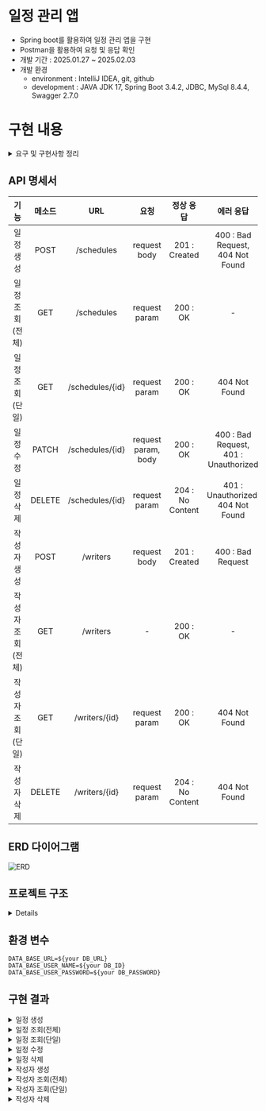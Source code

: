 # 일정 관리 앱
- Spring boot를 활용하여 일정 관리 앱을 구현
- Postman을 활용하여 요청 및 응답 확인
- 개발 기간 : 2025.01.27 ~ 2025.02.03
- 개발 환경
  - environment : IntelliJ IDEA, git, github
  - development : JAVA JDK 17, Spring Boot 3.4.2, JDBC, MySql 8.4.4, Swagger 2.7.0
  

# 구현 내용
<details>
    <summary>요구 및 구현사항 정리</summary>

## Lv 1. 일정 생성 및 조회 (필수)

| 기능 | 설명 | 조건 | 구현 여부|
|------|------|------|---|
| **일정 생성** | 일정 데이터를 저장해야 함 | `할일`, `작성자명`, `비밀번호`, `작성/수정일` 저장 |✔|
| | 작성/수정일은 날짜와 시간을 포함 | `YYYY-MM-DD HH:MM:SS` 형식 |✔|
| | 일정의 고유 ID를 자동 생성 | UUID 또는 Auto-Increment 방식 |✔|
| | 최초 생성 시 작성일과 수정일이 동일 | `작성일 = 수정일` |✔|
| **전체 일정 조회** | 등록된 일정 목록을 조회 | `수정일`, `작성자명` 기준 |✔|
| | 수정일 기준 내림차순 정렬 | 최신 일정이 상단에 위치 |✔|
| | 검색 조건을 만족하지 않아도 조회 가능 | 검색 조건 없이도 전체 조회 가능 |△|
| **선택 일정 조회** | 특정 일정을 단건 조회 | 일정 ID를 통해 조회 |✔|

## Lv 2. 일정 수정 및 삭제 (필수)

| 기능 | 설명 | 조건 | 구현 여부|
|------|------|------|---|
| **일정 수정** | 일정 내용 일부만 수정 가능 | `할일`, `작성자명`만 수정 가능 |✔|
| | 비밀번호 확인이 필요 | `비밀번호` 일치해야 수정 가능 |✔|
| | 작성일은 변경할 수 없음 | `작성일` 유지 |✔|
| | 수정 완료 시 수정일 갱신 | `수정일 = 현재 시각` |✔|
| **일정 삭제** | 특정 일정을 삭제 | 일정 ID를 통해 삭제 |✔|
| | 비밀번호 확인이 필요 | `비밀번호` 일치해야 삭제 가능 |✔|

## Lv 3. 연관 관계 설정 (도전)

| 기능 | 설명 | 조건 | 구현 여부|
|------|------|------|---|
| **작성자와 일정 연결** | 작성자를 식별할 수 있도록 변경 | 작성자 고유 ID 추가 |✔|
| | 작성자 정보를 별도 관리 | `이름`, `이메일`, `등록일`, `수정일` 포함 |✔|
| | 일정 테이블에 작성자 ID 추가 | FK(외래키) 설정 |✔|
| **전체 일정 조회 개선** | 일정 검색 시 작성자 ID 활용 | 일정 조회 시 FK 기준으로 검색 |✔|

## Lv 4. 페이지네이션 (도전)

| 기능 | 설명 | 조건 | 구현 여부|
|------|------|------|--|
| **일정 목록 페이징** | 많은 데이터를 효율적으로 조회 | `페이지 번호`, `페이지 크기` 요청 |✔|
| | 요청한 페이지 범위의 데이터만 조회 | 지정된 개수만 반환 |✔|
| | 조회 결과에 작성자명 포함 | `작성자명` 표시 |△|
| | 범위를 초과한 경우 빈 배열 반환 | 데이터가 없으면 `[]` 반환 |✔|

## Lv 5. 예외 발생 처리 (도전)

| 기능 | 설명 | 조건 | 구현 여부|
|------|------|------|---|
| **예외 처리** | 수정/삭제 시 비밀번호 검증 실패 | `비밀번호 불일치` 예외 발생 |✔|
| | 존재하지 않는 일정 조회 시 예외 | `잘못된 정보`, `이미 삭제됨` 예외 발생 |✔|
| | 공통 예외 처리를 구현 가능 | `@ExceptionHandler` 활용 가능 |✔|

## Lv 6. null 체크 및 유효성 검증 (도전)

| 기능 | 설명 | 조건 | 구현 여부|
|------|------|------|---|
| **유효성 검사** | 할일 입력값을 제한 | 최대 `200자`, 필수 입력 |✔|
| | 비밀번호 필수 입력 | `NULL` 불가 |✔|
| | 이메일 형식 검증 | `@Valid` 활용 가능 |✔|

</details>

## API 명세서

|     기능     |  메소드   |       URL       |         요청          |     정상 응답       |                   에러 응답                    |
|:----------:|:------:|:---------------:|:-------------------:|:--------:|:------------------------------------------:|
|   일정 생성    |  POST  |   /schedules    |    request body     |      201 : Created   |   400 : Bad Request, <br/>404 Not Found    |
| 일정 조회(전체)  |  GET   |   /schedules    |    request param    |      200 : OK      |                     -                      |
| 일정 조회(단일)  |  GET   | /schedules/{id} |    request param      |     200 : OK      |               404 Not Found                |
|   일정 수정    | PATCH  | /schedules/{id} | request param, body |      200 : OK      | 400 : Bad Request,<br/> 401 : Unauthorized |
|   일정 삭제    | DELETE | /schedules/{id} |    request param    |  204 : No Content  |     401 : Unauthorized, 404 Not Found      |
|   작성자 생성   |  POST  |    /writers     |    request body     |   201 : Created   |             400 : Bad Request              |
| 작성자 조회(전체) |  GET   |    /writers     |          -          |               200 : OK      |                     -                      |
| 작성자 조회(단일) |  GET   |  /writers/{id}  |    request param    |               200 : OK      |         404 Not Found                                    |
|   작성자 삭제   | DELETE |      /writers/{id} |    request param    |  204 : No Content  |     404 Not Found                                        |


## ERD 다이어그램
![ERD](https://github.com/user-attachments/assets/5c417a0b-2197-42be-b924-2d956f35ff40)


## 프로젝트 구조
<details>
    
```
schedule
├── build.gradle🛠️
├── schedule.sql🛢️
└─src📁
    ├── main/java/com/example📁
    │     ├── exception📁
    │     │    ├── ErrorCode☕
    │     │    ├── GlobalExceptionHandler☕
    │     │    ├── InternalServerException☕
    │     │    ├── InvalidPasswordException☕
    │     │    ├── ScheduleNotFoundException☕
    │     │    └── UserNotFoundException☕
    │     ├── schedule📁
    │     │    ├── controller📁
    │     │    │    └── ScheduleController☕
    │     │    ├── dto📁
    │     │    │    ├── PageResponseDto☕
    │     │    │    ├── ScheduleCreateRequestDto☕
    │     │    │    ├── ScheduleRequestDto☕
    │     │    │    └── ScheduleResponseDto☕
    │     │    ├── entity📁
    │     │    │    └── Schedule
    │     │    ├── repository📁
    │     │    │    ├── JdbcTemplateScheduleRepository☕
    │     │    │    └── ScheduleRepository☕
    │     │    └── service📁
    │     │         ├── ScheduleService☕
    │     │         └── ScheduleServiceImpl☕
    │     ├── writer📁
    │     │    ├── controller📁
    │     │    │    └── WriterController☕
    │     │    ├── dto📁
    │     │    │    ├── WriterRequestDto☕
    │     │    │    ├── WriterResponseDto☕
    │     │    │    └── WriterWithSchedulesResponseDto☕
    │     │    ├── entity📁
    │     │    │    └── Writer☕
    │     │    ├── repository📁
    │     │    │    ├── JdbcTemplateWriterRepositoryImpl☕
    │     │    │    └── WriterRepository☕
    │     │    └── service📁
    │     │         ├── WriterService☕
    │     │         └── WriterServiceImpl☕
    │     └── ScheduleApplication☕
    │     
    └── resources📁
         └── application.properties⚙️
```
</details>

## 환경 변수
```
DATA_BASE_URL=${your DB_URL}
DATA_BASE_USER_NAME=${your DB_ID}
DATA_BASE_USER_PASSWORD=${your DB_PASSWORD}
```

## 구현 결과
<details>
    <summary>일정 생성</summary>
      <details>
          <summary>성공</summary>
        <img src="https://github.com/user-attachments/assets/f2c068d3-87c5-49f8-9c5f-6ad0a91d6896">
      </details>
      <details>
          <summary>실패(400)</summary>      
        <img src="https://github.com/user-attachments/assets/fe1f9ffa-afa4-494e-b0d1-4157a500eda3">
        <img src="https://github.com/user-attachments/assets/f2acc382-a1f4-4039-9af3-9f4e75692643">
        <img src="https://github.com/user-attachments/assets/6d890af5-c75b-4446-83ee-8633a579dc3b">
      </details>
      <details>
          <summary>실패(404)</summary>
        <img src="https://github.com/user-attachments/assets/80e39d36-99ef-47d0-9292-78a4c99208a2">
      </details>
</details>
<details>
    <summary>일정 조회(전체)</summary>
  <img src="https://github.com/user-attachments/assets/4435acab-807a-4395-bd14-7de055b897fd">
  <img src="https://github.com/user-attachments/assets/ddd6c64e-411d-496c-a4ec-c3d718cad695">
</details>
<details>
    <summary>일정 조회(단일)</summary>
      <details>
          <summary>성공</summary>
        <img src="https://github.com/user-attachments/assets/bcc03ca6-bf65-41f2-8895-07d3dfd89ab6">
      </details>
      <details>
          <summary>실패(404)</summary>
        <img src="https://github.com/user-attachments/assets/1cb4eb2e-007e-46c8-b6b1-5eb2dcd734d0">
      </details>
</details>
<details>
    <summary>일정 수정</summary>
      <details>
          <summary>성공</summary>
        <img src="https://github.com/user-attachments/assets/47de4f3c-8fd6-43b4-8597-06e6dddc1d19">
      </details>
      <details>
          <summary>실패(400)</summary>
        <img src="https://github.com/user-attachments/assets/8fe31f93-2917-461d-90b8-258f14e526d4">
        <img src="https://github.com/user-attachments/assets/c15d864d-9d57-4834-b69f-71228e1fa7dd">
        <img src="https://github.com/user-attachments/assets/39bf07b2-eb8e-4744-a44a-4c58346f1734">
      </details>
      <details>
          <summary>실패(401)</summary>
        <img src="https://github.com/user-attachments/assets/7cfb17d5-887c-492f-b769-b95def9b3cfb">
      </details>
</details>
<details>
    <summary>일정 삭제</summary>
    <details>
          <summary>성공</summary>
      <img src="https://github.com/user-attachments/assets/d2dac587-c5f2-48cf-a78f-7c4416c216b3">
      </details>
      <details>
          <summary>실패(401)</summary>
        <img src="https://github.com/user-attachments/assets/d415e18d-65f9-4d8f-9e9a-74b134c6e2c3">
      </details>
      <details>
          <summary>실패(404)</summary>
        <img src="https://github.com/user-attachments/assets/ad5ece89-fccb-43d3-af18-cd2cff75670f">
      </details>
</details>
<details>
    <summary>작성자 생성</summary>
       <details>
          <summary>성공</summary>
          <img src="https://github.com/user-attachments/assets/302168ef-8d1d-4cde-9cf0-1e83d7b8a4b9">
      </details>
      <details>
          <summary>실패(400)</summary>
          <img src="https://github.com/user-attachments/assets/c74f9e0e-a8b9-4b85-9dc3-05f89df8f49b">
          <img src="https://github.com/user-attachments/assets/95bac47a-2175-45e4-9030-35a63ba5b8dd">
          <img src="https://github.com/user-attachments/assets/cde2e7bd-bd4a-4d7b-b005-b1d6611d227c">
      </details>
</details>
<details>
    <summary>작성자 조회(전체)</summary>
    <img src="https://github.com/user-attachments/assets/afa66b2f-3ec1-46e9-a1e3-f363f6e0121f">
</details>
<details>
    <summary>작성자 조회(단일)</summary>
    <details>
          <summary>성공</summary>
          <img src="https://github.com/user-attachments/assets/37efff6d-24bc-4ca6-830c-60ab6538376d">
          <img src="https://github.com/user-attachments/assets/a9762318-5ed1-4257-9765-cfa561a26b97">
      </details>
      <details>
          <summary>실패(404)</summary>
          <img src="https://github.com/user-attachments/assets/27c53738-7536-4421-af46-27eda2bf0733">
      </details>
</details>
<details>
    <summary>작성자 삭제</summary>
    <details>
          <summary>성공</summary>
          <img src="https://github.com/user-attachments/assets/e03306e0-41ff-4c57-9588-34a000ca7b37">
      </details>
      <details>
          <summary>실패(404)</summary>
          <img src="https://github.com/user-attachments/assets/29b96420-2fcb-4889-ab3d-162b632bee4f">
      </details>
</details>
